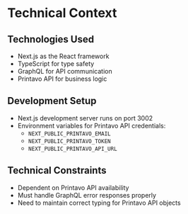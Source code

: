 # Technical Context

## Technologies Used
- Next.js as the React framework
- TypeScript for type safety
- GraphQL for API communication
- Printavo API for business logic

## Development Setup
- Next.js development server runs on port 3002
- Environment variables for Printavo API credentials:
  - `NEXT_PUBLIC_PRINTAVO_EMAIL`
  - `NEXT_PUBLIC_PRINTAVO_TOKEN`
  - `NEXT_PUBLIC_PRINTAVO_API_URL`

## Technical Constraints
- Dependent on Printavo API availability
- Must handle GraphQL error responses properly
- Need to maintain correct typing for Printavo API objects 